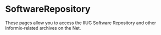# SoftwareRepository
These pages allow you to access the IIUG Software Repository and other Informix-related archives on the Net.
